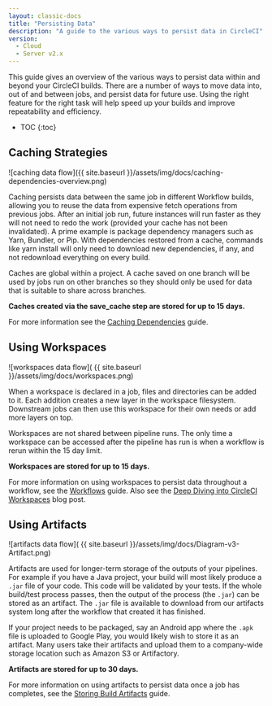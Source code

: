 ```yaml
---
layout: classic-docs
title: "Persisting Data"
description: "A guide to the various ways to persist data in CircleCI"
version:
  - Cloud
  - Server v2.x
---
```


This guide gives an overview of the various ways to persist data within and beyond your CircleCI builds. There are a number of ways to move data into, out of and between jobs, and persist data for future use. Using the right feature for the right task will help speed up your builds and improve repeatability and efficiency.

* TOC
{:toc}

## Caching Strategies

![caching data flow]({{ site.baseurl }}/assets/img/docs/caching-dependencies-overview.png)

Caching persists data between the same job in different Workflow builds, allowing you to reuse the data from expensive fetch operations from previous jobs. After an initial job run, future instances will run faster as they will not need to redo the work (provided your cache has not been invalidated). A prime example is package dependency managers such as Yarn, Bundler, or Pip. With dependencies restored from a cache, commands like yarn install will only need to download new dependencies, if any, and not redownload everything on every build.

Caches are global within a project. A cache saved on one branch will be used by jobs run on other branches so they should only be used for data that is suitable to share across branches.

**Caches created via the save_cache step are stored for up to 15 days.**

For more information see the [Caching Dependencies]({{site.baseurl}}/2.0/caching/) guide.

## Using Workspaces

![workspaces data flow]( {{ site.baseurl }}/assets/img/docs/workspaces.png)

When a workspace is declared in a job, files and directories can be added to it. Each addition creates a new layer in the workspace filesystem. Downstream jobs can then use this workspace for their own needs or add more layers on top.

Workspaces are not shared between pipeline runs. The only time a workspace can be accessed after the pipeline has run is when a workflow is rerun within the 15 day limit.

**Workspaces are stored for up to 15 days.**

For more information on using workspaces to persist data throughout a workflow, see the [Workflows]({{site.baseurl}}/2.0/workflows/#using-workspaces-to-share-data-among-jobs) guide. Also see the [Deep Diving into CircleCI Workspaces](https://circleci.com/blog/deep-diving-into-circleci-workspaces/) blog post.

## Using Artifacts

![artifacts data flow]( {{ site.baseurl }}/assets/img/docs/Diagram-v3-Artifact.png)

Artifacts are used for longer-term storage of the outputs of your pipelines. For example if you have a Java project, your build will most likely produce a `.jar` file of your code. This code will be validated by your tests. If the whole build/test process passes, then the output of the process (the `.jar`) can be stored as an artifact. The `.jar` file is available to download from our artifacts system long after the workflow that created it has finished.

If your project needs to be packaged, say an Android app where the `.apk` file is uploaded to Google Play, you would likely wish to store it as an artifact. Many users take their artifacts and upload them to a company-wide storage location such as Amazon S3 or Artifactory.

**Artifacts are stored for up to 30 days.**

For more information on using artifacts to persist data once a job has completes, see the [Storing Build Artifacts]({{site.baseurl}}/2.0/artifacts/) guide.

